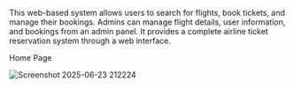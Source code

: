 This web-based system allows users to search for flights, book tickets, and manage their bookings. Admins can manage flight details, user information, and bookings from an admin panel. It provides a complete airline ticket reservation system through a web interface.




Home Page 

![Screenshot 2025-06-23 212224](https://github.com/user-attachments/assets/43cb8f47-029e-4b75-9066-e7555cd8749b)
